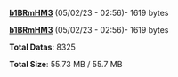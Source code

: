 [**b1BRmHM3**](/data/b1BRmHM3.txt) (05/02/23 - 02:56)- 1619 bytes

[**b1BRmHM3**](/data/b1BRmHM3.txt) (05/02/23 - 02:56)- 1619 bytes

**Total Datas**: 8325

**Total Size**: 55.73 MB / 55.7 MB